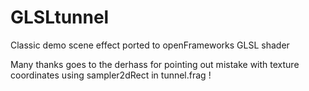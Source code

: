 GLSLtunnel
==========

Classic demo scene effect ported to openFrameworks GLSL shader

Many thanks goes to the derhass for pointing out mistake with texture coordinates using sampler2dRect in tunnel.frag !
